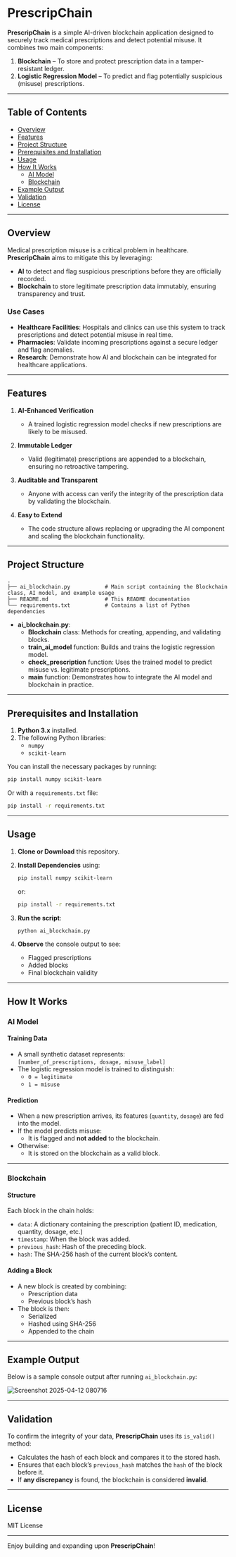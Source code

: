
# PrescripChain

**PrescripChain** is a simple AI-driven blockchain application designed to securely track medical prescriptions and detect potential misuse. It combines two main components:

1. **Blockchain** – To store and protect prescription data in a tamper-resistant ledger.
2. **Logistic Regression Model** – To predict and flag potentially suspicious (misuse) prescriptions.

---

## Table of Contents

- [Overview](#overview)
- [Features](#features)
- [Project Structure](#project-structure)
- [Prerequisites and Installation](#prerequisites-and-installation)
- [Usage](#usage)
- [How It Works](#how-it-works)
  - [AI Model](#ai-model)
  - [Blockchain](#blockchain)
- [Example Output](#example-output)
- [Validation](#validation)
- [License](#license)

---

## Overview

Medical prescription misuse is a critical problem in healthcare. **PrescripChain** aims to mitigate this by leveraging:

- **AI** to detect and flag suspicious prescriptions before they are officially recorded.
- **Blockchain** to store legitimate prescription data immutably, ensuring transparency and trust.

### Use Cases

- **Healthcare Facilities**: Hospitals and clinics can use this system to track prescriptions and detect potential misuse in real time.
- **Pharmacies**: Validate incoming prescriptions against a secure ledger and flag anomalies.
- **Research**: Demonstrate how AI and blockchain can be integrated for healthcare applications.

---

## Features

1. **AI-Enhanced Verification**  
   - A trained logistic regression model checks if new prescriptions are likely to be misused.

2. **Immutable Ledger**  
   - Valid (legitimate) prescriptions are appended to a blockchain, ensuring no retroactive tampering.

3. **Auditable and Transparent**  
   - Anyone with access can verify the integrity of the prescription data by validating the blockchain.

4. **Easy to Extend**  
   - The code structure allows replacing or upgrading the AI component and scaling the blockchain functionality.

---

## Project Structure

```
.
├── ai_blockchain.py           # Main script containing the Blockchain class, AI model, and example usage
├── README.md                  # This README documentation
└── requirements.txt           # Contains a list of Python dependencies
```

- **ai_blockchain.py**:  
  - **Blockchain** class: Methods for creating, appending, and validating blocks.
  - **train_ai_model** function: Builds and trains the logistic regression model.
  - **check_prescription** function: Uses the trained model to predict misuse vs. legitimate prescriptions.
  - **main** function: Demonstrates how to integrate the AI model and blockchain in practice.

---

## Prerequisites and Installation

1. **Python 3.x** installed.
2. The following Python libraries:
   - `numpy`
   - `scikit-learn`

You can install the necessary packages by running:
```bash
pip install numpy scikit-learn
```
Or with a `requirements.txt` file:
```bash
pip install -r requirements.txt
```

---

## Usage

1. **Clone or Download** this repository.

2. **Install Dependencies** using:
   ```bash
   pip install numpy scikit-learn
   ```
   or:
   ```bash
   pip install -r requirements.txt
   ```

3. **Run the script**:
   ```bash
   python ai_blockchain.py
   ```

4. **Observe** the console output to see:
   - Flagged prescriptions
   - Added blocks
   - Final blockchain validity

---

## How It Works

### AI Model

#### Training Data
- A small synthetic dataset represents:  
  `[number_of_prescriptions, dosage, misuse_label]`
- The logistic regression model is trained to distinguish:
  - `0 = legitimate`
  - `1 = misuse`

#### Prediction
- When a new prescription arrives, its features (`quantity`, `dosage`) are fed into the model.
- If the model predicts misuse:
  - It is flagged and **not added** to the blockchain.
- Otherwise:
  - It is stored on the blockchain as a valid block.

---

### Blockchain

#### Structure
Each block in the chain holds:
- `data`: A dictionary containing the prescription (patient ID, medication, quantity, dosage, etc.)
- `timestamp`: When the block was added.
- `previous_hash`: Hash of the preceding block.
- `hash`: The SHA-256 hash of the current block’s content.

#### Adding a Block
- A new block is created by combining:
  - Prescription data
  - Previous block’s hash
- The block is then:
  - Serialized
  - Hashed using SHA-256
  - Appended to the chain

---

## Example Output

Below is a sample console output after running `ai_blockchain.py`:


![Screenshot 2025-04-12 080716](https://github.com/user-attachments/assets/5b092959-52ac-4608-87b2-a770e4d56023)

---

## Validation

To confirm the integrity of your data, **PrescripChain** uses its `is_valid()` method:

- Calculates the hash of each block and compares it to the stored hash.
- Ensures that each block’s `previous_hash` matches the `hash` of the block before it.
- If **any discrepancy** is found, the blockchain is considered **invalid**.

---

## License

MIT License

---

Enjoy building and expanding upon **PrescripChain**!
